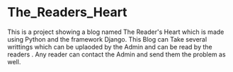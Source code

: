 # The_Readers_Heart
This is a project showing a blog named The Reader's Heart which is made using Python and the framework Django. This Blog can Take several writtings which can be uplaoded by the Admin and can be read by the readers . Any reader can contact the Admin and send them the problem as well.
